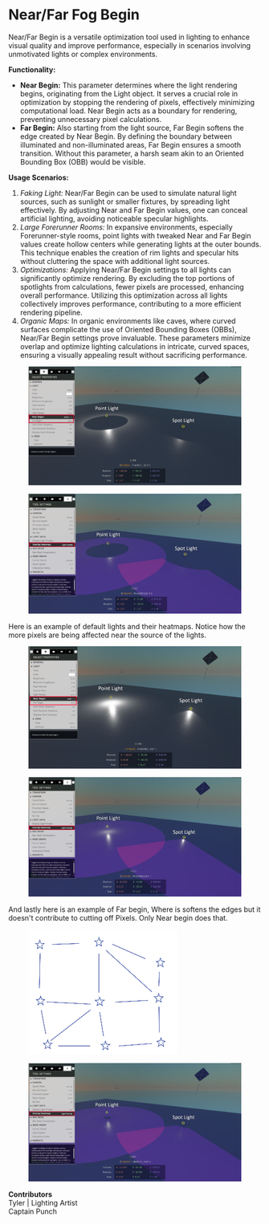 # Near/Far Fog Begin

Near/Far Begin is a versatile optimization tool used in lighting to enhance visual quality and improve performance, especially in scenarios involving unmotivated lights or complex environments.

**Functionality:**

* **Near Begin:** This parameter determines where the light rendering begins, originating from the Light object. It serves a crucial role in optimization by stopping the rendering of pixels, effectively minimizing computational load. Near Begin acts as a boundary for rendering, preventing unnecessary pixel calculations.
* **Far Begin:** Also starting from the light source, Far Begin softens the edge created by Near Begin. By defining the boundary between illuminated and non-illuminated areas, Far Begin ensures a smooth transition. Without this parameter, a harsh seam akin to an Oriented Bounding Box (OBB) would be visible.

**Usage Scenarios:**

1. _Faking Light:_ Near/Far Begin can be used to simulate natural light sources, such as sunlight or smaller fixtures, by spreading light effectively. By adjusting Near and Far Begin values, one can conceal artificial lighting, avoiding noticeable specular highlights.
2. _Large Forerunner Rooms:_ In expansive environments, especially Forerunner-style rooms, point lights with tweaked Near and Far Begin values create hollow centers while generating lights at the outer bounds. This technique enables the creation of rim lights and specular hits without cluttering the space with additional light sources.
3. _Optimizations:_ Applying Near/Far Begin settings to all lights can significantly optimize rendering. By excluding the top portions of spotlights from calculations, fewer pixels are processed, enhancing overall performance. Utilizing this optimization across all lights collectively improves performance, contributing to a more efficient rendering pipeline.
4. _Organic Maps:_ In organic environments like caves, where curved surfaces complicate the use of Oriented Bounding Boxes (OBBs), Near/Far Begin settings prove invaluable. These parameters minimize overlap and optimize lighting calculations in intricate, curved spaces, ensuring a visually appealing result without sacrificing performance.

<figure><img src="../../../.gitbook/assets/image (13) (1) (1).png" alt=""><figcaption></figcaption></figure>

<figure><img src="../../../.gitbook/assets/image-1 (5).png" alt=""><figcaption></figcaption></figure>

Here is an example of default lights and their heatmaps. Notice how the more pixels are being affected near the source of the lights.

<figure><img src="../../../.gitbook/assets/image (14).png" alt=""><figcaption></figcaption></figure>

<figure><img src="../../../.gitbook/assets/image-1 (6).png" alt=""><figcaption></figcaption></figure>

And lastly here is an example of Far begin, Where is softens the edges but it doesn't contribute to cutting off Pixels. Only Near begin does that.

<figure><img src="../../../.gitbook/assets/image (15).png" alt=""><figcaption></figcaption></figure>

<figure><img src="../../../.gitbook/assets/image-1 (7).png" alt=""><figcaption></figcaption></figure>

**Contributors** \
Tyler | Lighting Artist\
Captain Punch
